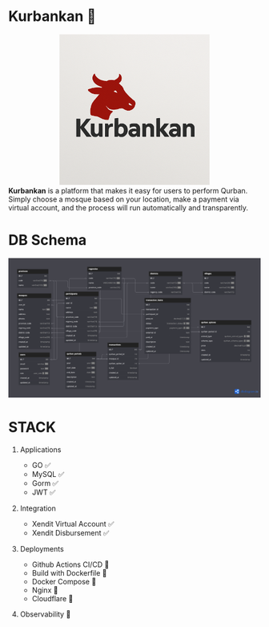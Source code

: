 # Kurbankan 🐄
<div align="center">
<img src="./app-logo.png" alt="app-icon" width="300" style="text-align:center" />
</div>
<b>Kurbankan</b> is a platform that makes it easy for users to perform Qurban. Simply choose a mosque based on your location, make a payment via virtual account, and the process will run automatically and transparently.

# DB Schema
<img src="./db-schema.png" alt="db-schema" />

# STACK
<ol>
<li>
    <p>Applications</p>
    <ul>
      <li>GO ✅</li>
      <li>MySQL ✅</li>
      <li>Gorm ✅</li>
      <li>JWT ✅</li>
    </ul>
</li>
<li>
    <p>Integration</p>
    <ul>
      <li>Xendit Virtual Account ✅</li>
      <li>Xendit Disbursement ✅</li>
    </ul>
</li>
<li>
    <p>Deployments</p>
    <ul>
      <li>Github Actions CI/CD 🔄</li>
      <li>Build with Dockerfile 🔄</li>
      <li>Docker Compose 🔄</li>
      <li>Nginx 🔄</li>
      <li>Cloudflare 🔄</li>
    </ul>
</li>
<li>
    <p>Observability 🔄</p>
</li>
</ol>